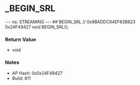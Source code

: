 # _BEGIN_SRL

--- ns: STREAMING --- ## BEGIN_SRL  // 0x9BADDC94EF83B823 0x24F49427 void BEGIN_SRL();

### Return Value
* void

### Notes
* AP Hash: 0x0x24F49427
* Build: 811

